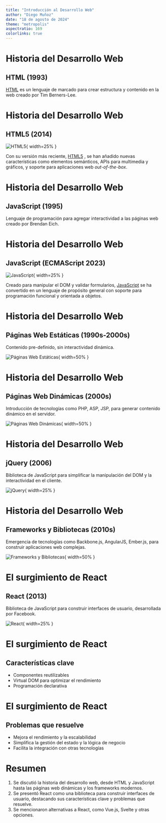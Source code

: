 ```yaml
---
title: "Introducción al Desarrollo Web"
author: "Diego Muñoz"
date: "18 de agosto de 2024"
theme: "metropolis"
aspectratio: 169
colorlinks: true
---
```


# Historia del Desarrollo Web

## HTML (1993)
[HTML](https://developer.mozilla.org/es/docs/Web/HTML) es un lenguaje de
marcado para crear estructura y contenido en la web creado por Tim Berners-Lee.

# Historia del Desarrollo Web

## HTML5 (2014)

![HTML5](imgs/html5.png){ width=25% }

Con su versión más reciente,
[HTML5](https://developer.mozilla.org/es/docs/Web/HTML/HTML5) , se han añadido
nuevas características como elementos semánticos, APIs para multimedia y
gráficos, y soporte para aplicaciones web *out-of-the-box*.

# Historia del Desarrollo Web

## JavaScript (1995)
Lenguaje de programación para agregar interactividad a las páginas web creado
por Brendan Eich.

# Historia del Desarrollo Web

## JavaScript (ECMAScript 2023)

![JavaScript](imgs/javascript.png){ width=25% }

Creado para manipular el DOM y validar formularios,
[JavaScript](https://developer.mozilla.org/es/docs/Web/JavaScript) se ha
convertido en un lenguaje de propósito general con soporte para programación
funcional y orientada a objetos.

# Historia del Desarrollo Web

## Páginas Web Estáticas (1990s-2000s)
Contenido pre-definido, sin interactividad dinámica.

![Páginas Web Estáticas](imgs/static-page.png){ width=50% }

# Historia del Desarrollo Web

## Páginas Web Dinámicas (2000s)
Introducción de tecnologías como PHP, ASP, JSP, para generar contenido dinámico
en el servidor.

![Páginas Web Dinámicas](imgs/dynamic-page.png){ width=50% }

# Historia del Desarrollo Web

## jQuery (2006)
Biblioteca de JavaScript para simplificar la manipulación del DOM y la
interactividad en el cliente.

![jQuery](imgs/jquery.png){ width=25% }

# Historia del Desarrollo Web

## Frameworks y Bibliotecas (2010s)
Emergencia de tecnologías como Backbone.js, AngularJS, Ember.js, para construir
aplicaciones web complejas.

![Frameworks y Bibliotecas](imgs/frameworks.png){ width=50% }

# El surgimiento de React

## React (2013)
Biblioteca de JavaScript para construir interfaces de usuario, desarrollada por
Facebook.

![React](imgs/react.png){ width=25% }

# El surgimiento de React

## Características clave
- Componentes reutilizables
- Virtual DOM para optimizar el rendimiento
- Programación declarativa

# El surgimiento de React

## Problemas que resuelve
- Mejora el rendimiento y la escalabilidad
- Simplifica la gestión del estado y la lógica de negocio
- Facilita la integración con otras tecnologías

# Resumen

1. Se discutió la historia del desarrollo web, desde HTML y JavaScript hasta
   las páginas web dinámicas y los frameworks modernos.
1. Se presentó React como una biblioteca para construir interfaces de usuario,
   destacando sus características clave y problemas que resuelve.
1. Se mencionaron alternativas a React, como Vue.js, Svelte y otras opciones.
